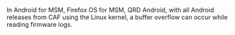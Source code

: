 In Android for MSM, Firefox OS for MSM, QRD Android, with all Android releases from CAF using the Linux kernel, a buffer overflow can occur while reading firmware logs.